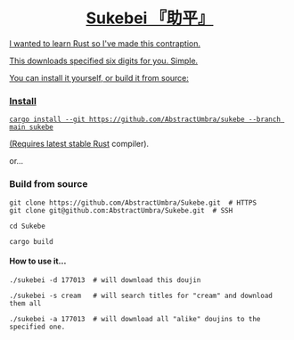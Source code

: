 <div align="center">
    <h1><a href="https://jisho.org/word/%E5%8A%A9%E5%B9%B3">Sukebei 『助平』</h1>
</div>

I wanted to learn Rust so I've made this contraption.

This downloads specified six digits for you. Simple.

You can install it yourself, or build it from source:

### Install
```shell
cargo install --git https://github.com/AbstractUmbra/sukebe --branch main sukebe
```
(Requires latest stable [Rust](https://rust-lang.org) compiler).

or...
### Build from source

```shell
git clone https://github.com/AbstractUmbra/Sukebe.git  # HTTPS
git clone git@github.com:AbstractUmbra/Sukebe.git  # SSH

cd Sukebe

cargo build
```

#### How to use it...
```shell
./sukebei -d 177013  # will download this doujin

./sukebei -s cream   # will search titles for "cream" and download them all

./sukebei -a 177013  # will download all "alike" doujins to the specified one.
```
